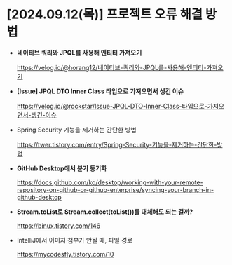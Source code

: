 # [2024.09.12(목)] 프로젝트 오류 해결 방법


- **네이티브 쿼리와 JPQL를 사용해 엔티티 가져오기**
    
    https://velog.io/@horang12/네이티브-쿼리와-JPQL를-사용해-엔티티-가져오기
    

- **[Issue] JPQL DTO Inner Class 타입으로 가져오면서 생긴 이슈**
    
    https://velog.io/@rockstar/Issue-JPQL-DTO-Inner-Class-타입으로-가져오면서-생긴-이슈
    

- Spring Security 기능을 제거하는 간단한 방법
    
    https://twer.tistory.com/entry/Spring-Security-기능을-제거하는-간단한-방법
    

- **GitHub Desktop에서 분기 동기화**
    
    https://docs.github.com/ko/desktop/working-with-your-remote-repository-on-github-or-github-enterprise/syncing-your-branch-in-github-desktop
    

- **Stream.toList로 Stream.collect(toList())를 대체해도 되는 걸까?**
    
    https://binux.tistory.com/146
    

- IntelliJ에서 이미지 첨부가 안될 때, 파일 경로
    
    https://mycodesfly.tistory.com/10